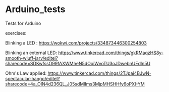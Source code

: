 # Arduino_tests
Tests for Arduino

exercises:

Blinking a LED : https://wokwi.com/projects/334873446300254803

Blinking an external LED: https://www.tinkercad.com/things/gkRMaqzHS8y-smooth-wluff-jarv/editel?sharecode=SDKwfssO99fAXWMheN5dOoiWvoTU3oJDwebnUEdln5U

Ohm's Law applied: https://www.tinkercad.com/things/2TJpai4BJwN-spectacular-hango/editel?sharecode=4a_OIN4d236QL_J05sdMlIms3MjpMHSHHfy6oPXI-YM




